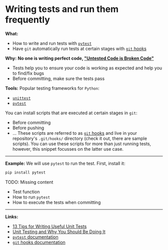 # Writing tests and run them frequently

**What:**
- How to write and run tests with [`pytest`](https://docs.pytest.org/en/latest/)
- Have `git` automatically run tests at certain stages with [`git` hooks](https://git-scm.com/book/en/v2/Customizing-Git-Git-Hooks)

**Why:** 
**No one is writing perfect code, ["Untested Code is Broken Code"](https://plone.org/events/conferences/2007-naples/speakers/sessions/untested-code-is-broken-code)**

- Tests help you to ensure your code is working as expected and help you to find/fix bugs
- Before committing, make sure the tests pass

**Tools:** Popular testing frameworks for `Python`: 
- [`unittest`](https://docs.python.org/3/library/unittest.html)
- [`pytest`](https://docs.pytest.org/en/latest/)

You can install scripts that are executed at certain stages in `git`:
- Before committing
- Before pushing
- ...
These scripts are referred to as [`git` hooks](https://git-scm.com/book/en/v2/Customizing-Git-Git-Hooks) and live in your repository's `.git/hooks/` directory (check it out, there are sample scripts). You can use these scripts for more than just running tests, however, this snippet focusses on the latter use case.

---

**Example:** We will use `pytest` to run the test. First, install it:
```bash
pip install pytest
```

TODO: Missing content

- Test function
- How to run `pytest`
- How to execute the tests when committing

---

**Links:**
- [13 Tips for Writing Useful Unit Tests](https://medium.com/better-programming/13-tips-for-writing-useful-unit-tests-ca20706b5368)
- [Unit Testing and Why You Should Be Doing It](https://medium.com/better-programming/unit-testing-and-why-you-should-be-doing-it-ab61407c53ce)
- [`pytest` documentation](https://docs.pytest.org/en/latest/)
- [`git` hooks documentation](https://git-scm.com/book/en/v2/Customizing-Git-Git-Hooks)
